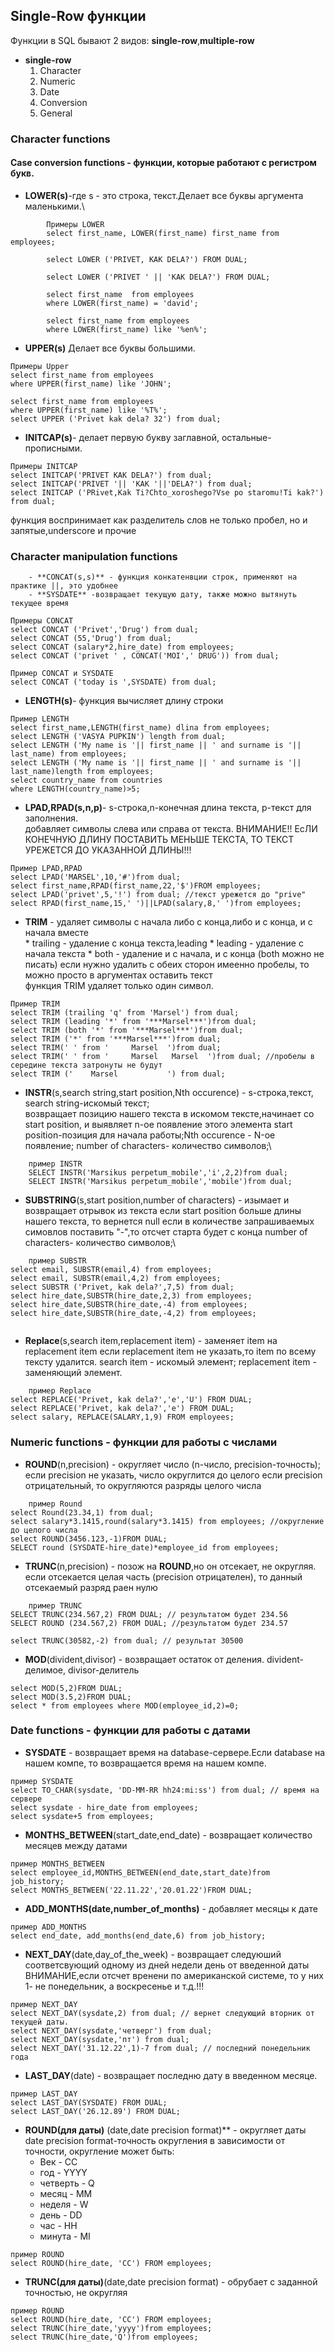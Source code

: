 ## Single-Row функции
Функции в SQL бывают 2 видов: **single-row**,**multiple-row**
- **single-row**
	1. Character
	2. Numeric
	3. Date
	4. Conversion
	5. General

### Character functions
#### **Case conversion functions** - функции, которые работают с регистром букв.

   - **LOWER(s)**-где s - это строка, текст.Делает все буквы аргумента маленькими.\
```
        Примеры LOWER
        select first_name, LOWER(first_name) first_name from employees;

        select LOWER ('PRIVET, KAK DELA?') FROM DUAL;

        select LOWER ('PRIVET ' || 'KAK DELA?') FROM DUAL;

        select first_name  from employees 
        where LOWER(first_name) = 'david';

        select first_name from employees
        where LOWER(first_name) like '%en%';
```
   - **UPPER(s)** Делает все буквы большими.

``` 
Примеры Upper
select first_name from employees
where UPPER(first_name) like 'JOHN';

select first_name from employees
where UPPER(first_name) like '%T%';
select UPPER ('Privet kak dela? 32') from dual;
```
   - **INITCAP(s)**- делает первую букву заглавной, остальные- прописными.
```
Примеры INITCAP
select INITCAP('PRIVET KAK DELA?') from dual;
select INITCAP('PRIVET '|| 'KAK '||'DELA?') from dual;
select INITCAP ('PRivet,Kak Ti?Chto_xoroshego?Vse po staromu!Ti kak?') from dual;
```
функция воспринимает как разделитель слов не только пробел, но и запятые,underscore и прочие

### **Character manipulation functions** 
    
		- **CONCAT(s,s)** - функция конкатенвции строк, применяют на практике ||, это удобнее
		- **SYSDATE** -возвращает текущую дату, также можно вытянуть текущее время
```
Примеры CONCAT
select CONCAT ('Privet','Drug') from dual;
select CONCAT (55,'Drug') from dual;
select CONCAT (salary*2,hire_date) from employees;
select CONCAT ('privet ' , CONCAT('MOI',' DRUG')) from dual;

Пример CONCAT и SYSDATE
select CONCAT ('today is ',SYSDATE) from dual;

```
- **LENGTH(s)**- функция вычисляет длину строки
```
Пример LENGTH
select first_name,LENGTH(first_name) dlina from employees;
select LENGTH ('VASYA PUPKIN') length from dual;
select LENGTH ('My name is '|| first_name || ' and surname is '|| last_name) from employees;
select LENGTH ('My name is '|| first_name || ' and surname is '|| last_name)length from employees;
select country_name from countries 
where LENGTH(country_name)>5;
```
- **LPAD,RPAD(s,n,p)**- s-строка,n-конечная длина текста, p-текст для заполнения.\
	добавляет символы слева или справа от текста.
	ВНИМАНИЕ!! ЕсЛИ КОНЕЧНУЮ ДЛИНУ ПОСТАВИТЬ МЕНЬШЕ ТЕКСТА, ТО ТЕКСТ УРЕЖЕТСЯ ДО УКАЗАННОЙ ДЛИНЫ!!! 
```	
Пример LPAD,RPAD
select LPAD('MARSEL',10,'#')from dual;
select first_name,RPAD(first_name,22,'$')FROM employees;
select LPAD('privet',5,'!') from dual; //текст урежется до "prive"
select RPAD(first_name,15,' ')||LPAD(salary,8,' ')from employees;
```
- **TRIM** - удаляет символы с начала либо с конца,либо и с конца, и с начала вместе\
       		* trailing - удаление с конца текста,leading
       		* leading - удаление с начала текста
       		* both - удаление и с начала, и с конца (both можно не писать)
    если нужно удалить с обеих сторон имеенно пробелы, то можно просто в аргументах оставить текст\
    функция TRIM удаляет только один символ.
     
```	
Пример TRIM
select TRIM (trailing 'q' from 'Marsel') from dual;
select TRIM (leading '*' from '***Marsel***')from dual;
select TRIM (both '*' from '***Marsel***')from dual;
select TRIM ('*' from '***Marsel***')from dual;
select TRIM(' ' from '     Marsel  ')from dual;
select TRIM(' ' from '     Marsel   Marsel  ')from dual; //пробелы в середине текста затронуты не будут
select TRIM ('    Marsel           ') from dual;

```

- **INSTR**(s,search string,start position,Nth occurence) - s-строка,текст, search string-искомый текст;\
    возвращает позицию нашего текста в искомом тексте,начинает со start position, и выявляет n-ое появление этого элемента
	start position-позиция для начала работы;Nth occurence - N-ое появление; number of characters- количество символов;\
	
```
	пример INSTR
	SELECT INSTR('Marsikus perpetum_mobile','i',2,2)from dual;
	SELECT INSTR('Marsikus perpetum_mobile','mobile')from dual;
```

- **SUBSTRING**(s,start position,number of characters) - изымает и возвращает отрывок из текста
	если start position больше длины нашего текста, то вернется null
	если в количестве запрашиваемых симовлов поставить "-",то отсчет старта будет с конца
	number of characters- количество символов;\
```
	пример SUBSTR
select email, SUBSTR(email,4) from employees;
select email, SUBSTR(email,4,2) from employees;
select SUBSTR ('Privet, kak dela?',7,5) from dual;
select hire_date,SUBSTR(hire_date,2,3) from employees;
select hire_date,SUBSTR(hire_date,-4) from employees;
select hire_date,SUBSTR(hire_date,-4,2) from employees;


```
- **Replace**(s,search item,replacement item) -	заменяет item на replacement item
	если replacement item не указать,то item по всему тексту удалится.
	search item - искомый элемент; replacement item - заменяющий элемент.
```
	пример Replace
select REPLACE('Privet, kak dela?','e','U') FROM DUAL;
select REPLACE('Privet, kak dela?','e') FROM DUAL;
select salary, REPLACE(SALARY,1,9) FROM employees;
```
### **Numeric functions** -  функции для работы с числами

- **ROUND**(n,precision) - округляет число (n-число, precision-точность);
	если precision не указать, число округлится до целого
	если precision отрицательный, то округляются разряды целого числа
```
	пример Round
select Round(23.34,1) from dual;
select salary*3.1415,round(salary*3.1415) from employees; //округление до целого числа
select ROUND(3456.123,-1)FROM DUAL;
SELECT round (SYSDATE-hire_date)*employee_id from employees;
```
- **TRUNC**(n,precision) - позож на **ROUND**,но он отсекает, не округляя.
	если отсекается целая часть (precision отрицателен), то данный отсекаемый разряд раен нулю
```
	пример TRUNC
SELECT TRUNC(234.567,2) FROM DUAL; // результатом будет 234.56
SELECT ROUND (234.567,2) FROM DUAL; //результатом будет 234.57

select TRUNC(30582,-2) from dual; // результат 30500
```
- **MOD**(divident,divisor) - возвращает остаток от деления. divident-делимое, divisor-делитель
```
select MOD(5,2)FROM DUAL;
select MOD(3.5,2)FROM DUAL;
select * from employees where MOD(employee_id,2)=0;
```

### Date functions - функции для работы с датами

- **SYSDATE** - возвращает время на database-сервере.Если database на нашем компе, то возвращается время на нашем компе.
```
пример SYSDATE 
select TO_CHAR(sysdate, 'DD-MM-RR hh24:mi:ss') from dual; // время на сервере
select sysdate - hire_date from employees;
select sysdate+5 from employees;
```
- **MONTHS_BETWEEN**(start_date,end_date) - возвращает количество месяцев между датами
```
пример MONTHS_BETWEEN
select employee_id,MONTHS_BETWEEN(end_date,start_date)from job_history;
select MONTHS_BETWEEN('22.11.22','20.01.22')FROM DUAL;

```
- **ADD_MONTHS(date,number_of_months)** - добавляет месяцы к дате
```
пример ADD_MONTHS
select end_date, add_months(end_date,6) from job_history;
```
- **NEXT_DAY**(date,day_of_the_week) - возвращает следуюший соответсвующий одному из дней недели день от введенной даты\
	ВНИМАНИЕ,если отсчет вренени по американской системе, то у них 1- не понедельник, а воскресенье и т.д.!!!
```
пример NEXT_DAY
select NEXT_DAY(sysdate,2) from dual; // вернет следующий вторник от текущей даты.
select NEXT_DAY(sysdate,'четверг') from dual;
select NEXT_DAY(sysdate,'пт') from dual;
select NEXT_DAY('31.12.22',1)-7 from dual; // последний понедельник года
```	
- **LAST_DAY**(date) - возвращает последню дату в введенном месяце. 
```
пример LAST_DAY
select LAST_DAY(SYSDATE) FROM DUAL;
select LAST_DAY('26.12.89') FROM DUAL;
```	
- **ROUND(для даты)** (date,date precision format)** - округляет даты
    date precision format-точность округления
	в зависимости от точности, округление может быть:
	* Век - CC
	* год - YYYY
	* четверть - Q 
	* месяц - MM
	* неделя - W
	* день - DD
	* час - HH
	* минута - MI
```
пример ROUND
select ROUND(hire_date, 'CC') FROM employees;
```	
- **TRUNC(для даты)**(date,date precision format) - обрубает с заданной точностью, не округляя
```
пример ROUND
select ROUND(hire_date, 'CC') FROM employees;
select TRUNC(hire_date,'yyyy')from employees;
select TRUNC(hire_date,'Q')from employees;
```	
